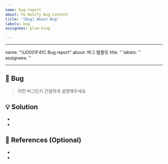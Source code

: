 ```yaml
---
name: bug-report
about: To Notify Bug Content
title: "[Bug] About Bug"
labels: bug
assignees: plum-king

---
```


---
name: "\U0001F41C Bug report"
about: 버그 템플릿
title: ''
labels: ''
assignees: ''

---

## 🐜 Bug

> 어떤 버그인지 간결하게 설명해주세요

## 💡 Solution

-
-

## 📎 References (Optional)

-
-
